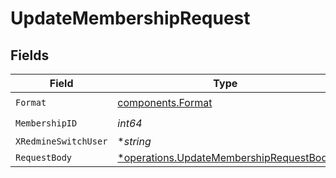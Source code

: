 # UpdateMembershipRequest


## Fields

| Field                                                                                             | Type                                                                                              | Required                                                                                          | Description                                                                                       | Example                                                                                           |
| ------------------------------------------------------------------------------------------------- | ------------------------------------------------------------------------------------------------- | ------------------------------------------------------------------------------------------------- | ------------------------------------------------------------------------------------------------- | ------------------------------------------------------------------------------------------------- |
| `Format`                                                                                          | [components.Format](../../models/components/format.md)                                            | :heavy_check_mark:                                                                                | N/A                                                                                               |                                                                                                   |
| `MembershipID`                                                                                    | *int64*                                                                                           | :heavy_check_mark:                                                                                | N/A                                                                                               |                                                                                                   |
| `XRedmineSwitchUser`                                                                              | **string*                                                                                         | :heavy_minus_sign:                                                                                | N/A                                                                                               | jsmith                                                                                            |
| `RequestBody`                                                                                     | [*operations.UpdateMembershipRequestBody](../../models/operations/updatemembershiprequestbody.md) | :heavy_minus_sign:                                                                                | N/A                                                                                               |                                                                                                   |